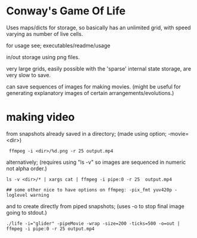 # Conway's Game Of Life

Uses maps/dicts for storage, so basically has an unlimited grid, with speed varying as number of live cells.

for usage see; executables/readme/usage

in/out storage using png files.

very large grids, easily possible with the 'sparse' internal state storage, are very slow to save.

can save sequences of images for making movies. (might be useful for generating explanatory images of certain arrangements/evolutions.)

# making video

from snapshots already saved in a directory; (made using option; -movie=\<dir>)

	 ffmpeg -i <dir>/%d.png -r 25 output.mp4

alternatively; (requires using "ls -v" so images are sequenced in numeric not alpha order.) 

	ls -v <dir>/* | xargs cat | ffmpeg -i pipe:0 -r 25  output.mp4

	## some other nice to have options on ffmpeg: -pix_fmt yuv420p -loglevel warning

and to create directly from piped snapshots; (uses -o to stop final image going to stdout.) 

	./life -i="glider" -pipeMovie -wrap -size=200 -ticks=500 -o=out | ffmpeg -i pipe:0 -r 25 output.mp4
